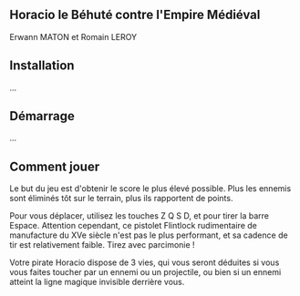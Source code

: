 ## Horacio le Béhuté contre l'Empire Médiéval

Erwann MATON et Romain LEROY

## Installation

...

## Démarrage

...

## Comment jouer

Le but du jeu est d'obtenir le score le plus élevé possible. Plus les ennemis sont éliminés tôt sur le terrain, plus ils rapportent de points.

Pour vous déplacer, utilisez les touches Z Q S D, et pour tirer la barre Espace. Attention cependant, ce pistolet Flintlock rudimentaire de manufacture du XVe siècle n'est pas le plus performant, et sa cadence de tir est relativement faible.
Tirez avec parcimonie !

Votre pirate Horacio dispose de 3 vies, qui vous seront déduites si vous vous faites toucher par un ennemi ou un projectile, ou bien si un ennemi atteint la ligne magique invisible derrière vous.
